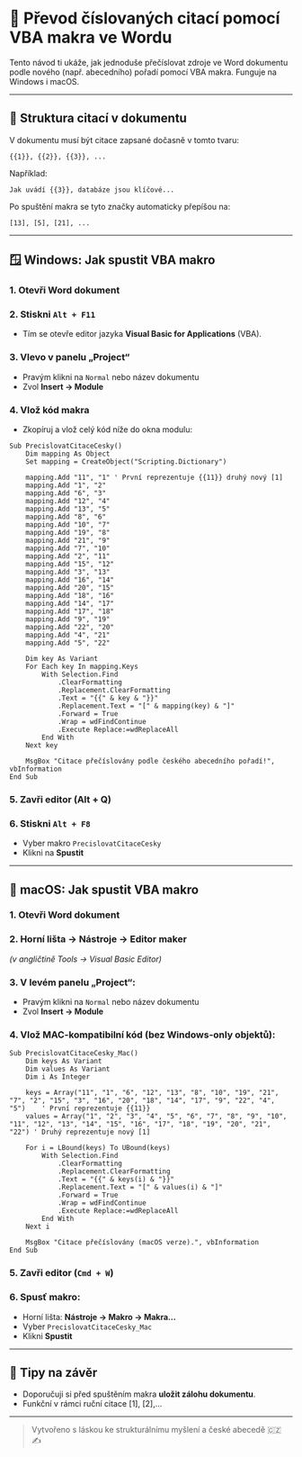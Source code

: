 # 🔄 Převod číslovaných citací pomocí VBA makra ve Wordu

Tento návod ti ukáže, jak jednoduše přečíslovat zdroje ve Word dokumentu podle nového (např. abecedního) pořadí pomocí VBA makra. Funguje na Windows i macOS.

---

## 📁 Struktura citací v dokumentu

V dokumentu musí být citace zapsané dočasně v tomto tvaru:

```text
{{1}}, {{2}}, {{3}}, ...
```

Například:
```text
Jak uvádí {{3}}, databáze jsou klíčové...
```

Po spuštění makra se tyto značky automaticky přepíšou na:

```text
[13], [5], [21], ...
```

---

## 🪟 Windows: Jak spustit VBA makro

### 1. Otevři Word dokument

### 2. Stiskni `Alt + F11`
- Tím se otevře editor jazyka **Visual Basic for Applications** (VBA).

### 3. Vlevo v panelu „Project“
- Pravým klikni na `Normal` nebo název dokumentu
- Zvol **Insert → Module**

### 4. Vlož kód makra
- Zkopíruj a vlož celý kód níže do okna modulu:

```vba
Sub PrecislovatCitaceCesky()
    Dim mapping As Object
    Set mapping = CreateObject("Scripting.Dictionary")

    mapping.Add "11", "1" ' První reprezentuje {{11}} druhý nový [1]
    mapping.Add "1", "2"
    mapping.Add "6", "3"
    mapping.Add "12", "4"
    mapping.Add "13", "5"
    mapping.Add "8", "6"
    mapping.Add "10", "7"
    mapping.Add "19", "8"
    mapping.Add "21", "9"
    mapping.Add "7", "10"
    mapping.Add "2", "11"
    mapping.Add "15", "12"
    mapping.Add "3", "13"
    mapping.Add "16", "14"
    mapping.Add "20", "15"
    mapping.Add "18", "16"
    mapping.Add "14", "17"
    mapping.Add "17", "18"
    mapping.Add "9", "19"
    mapping.Add "22", "20"
    mapping.Add "4", "21"
    mapping.Add "5", "22"

    Dim key As Variant
    For Each key In mapping.Keys
        With Selection.Find
            .ClearFormatting
            .Replacement.ClearFormatting
            .Text = "{{" & key & "}}"
            .Replacement.Text = "[" & mapping(key) & "]"
            .Forward = True
            .Wrap = wdFindContinue
            .Execute Replace:=wdReplaceAll
        End With
    Next key

    MsgBox "Citace přečíslovány podle českého abecedního pořadí!", vbInformation
End Sub
```

### 5. Zavři editor (Alt + Q)

### 6. Stiskni `Alt + F8`
- Vyber makro `PrecislovatCitaceCesky`
- Klikni na **Spustit**

---

## 🍎 macOS: Jak spustit VBA makro

### 1. Otevři Word dokument

### 2. Horní lišta → **Nástroje → Editor maker**  
_(v angličtině Tools → Visual Basic Editor)_

### 3. V levém panelu „Project“:
- Pravým klikni na `Normal` nebo název dokumentu
- Zvol **Insert → Module**

### 4. Vlož MAC-kompatibilní kód (bez Windows-only objektů):

```vba
Sub PrecislovatCitaceCesky_Mac()
    Dim keys As Variant
    Dim values As Variant
    Dim i As Integer

    keys = Array("11", "1", "6", "12", "13", "8", "10", "19", "21", "7", "2", "15", "3", "16", "20", "18", "14", "17", "9", "22", "4", "5")    ' První reprezentuje {{11}}
    values = Array("1", "2", "3", "4", "5", "6", "7", "8", "9", "10", "11", "12", "13", "14", "15", "16", "17", "18", "19", "20", "21", "22") ' Druhý reprezentuje nový [1]

    For i = LBound(keys) To UBound(keys)
        With Selection.Find
            .ClearFormatting
            .Replacement.ClearFormatting
            .Text = "{{" & keys(i) & "}}"
            .Replacement.Text = "[" & values(i) & "]"
            .Forward = True
            .Wrap = wdFindContinue
            .Execute Replace:=wdReplaceAll
        End With
    Next i

    MsgBox "Citace přečíslovány (macOS verze).", vbInformation
End Sub
```

### 5. Zavři editor (`Cmd + W`)

### 6. Spusť makro:
- Horní lišta: **Nástroje → Makro → Makra…**
- Vyber `PrecislovatCitaceCesky_Mac`
- Klikni **Spustit**

---

## 🧼 Tipy na závěr

- Doporučuji si před spuštěním makra **uložit zálohu dokumentu**.
- Funkční v rámci ruční citace [1], [2],...

---

> Vytvořeno s láskou ke strukturálnímu myšlení a české abecedě 🇨🇿 ✍️

